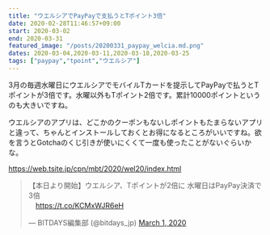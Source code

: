 ```yaml
---
title: "ウエルシアでPayPayで支払うとTポイント3倍"
date: 2020-02-28T11:46:57+09:00
start: 2020-03-02
end: 2020-03-31
featured_image: "/posts/20200331_paypay_welcia.md.png"
dates: 2020-03-04,2020-03-11,2020-03-18,2020-03-25
tags: ["paypay","tpoint","ウエルシア"]
---
```


3月の毎週水曜日にウエルシアでモバイルTカードを提示してPayPayで払うとTポイントが3倍です。水曜以外もTポイント2倍です。累計10000ポイントというのも大きいですね。

ウエルシアのアプリは、どこかのクーポンもないしポイントもたまらないアプリと違って、ちゃんとインストールしておくとお得になるところがいいですね。欲を言うとGotchaのくじ引きが使いにくくて一度も使ったことがないぐらいかな。

https://web.tsite.jp/cpn/mbt/2020/wel20/index.html

<blockquote class="twitter-tweet"><p lang="ja" dir="ltr">【本日より開始】ウエルシア、Tポイントが2倍に 水曜日はPayPay決済で3倍<br> 　<a href="https://t.co/KCMxWJR6eH">https://t.co/KCMxWJR6eH</a></p>&mdash; BITDAYS編集部 (@bitdays_jp) <a href="https://twitter.com/bitdays_jp/status/1233981548992417793?ref_src=twsrc%5Etfw">March 1, 2020</a></blockquote> <script async src="https://platform.twitter.com/widgets.js" charset="utf-8"></script>


